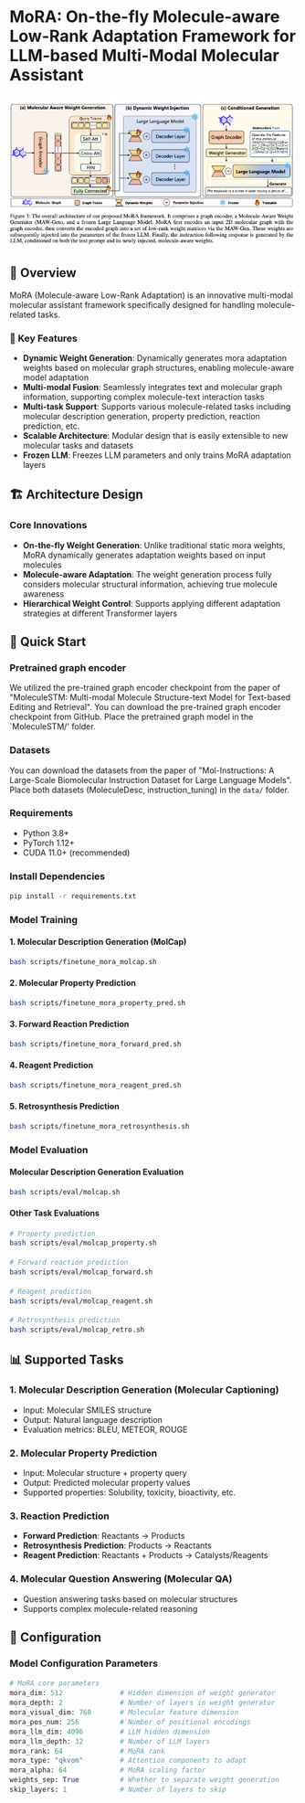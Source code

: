 # MoRA: On-the-fly Molecule-aware Low-Rank Adaptation Framework for LLM-based Multi-Modal Molecular Assistant

<div align="center">
  <img src="image/model.png" alt="MoRA Framework Architecture" width="800"/>
</div>

## 📖 Overview

MoRA (Molecule-aware Low-Rank Adaptation) is an innovative multi-modal molecular assistant framework specifically designed for handling molecule-related tasks. 

### 🌟 Key Features

- **Dynamic Weight Generation**: Dynamically generates mora adaptation weights based on molecular graph structures, enabling molecule-aware model adaptation
- **Multi-modal Fusion**: Seamlessly integrates text and molecular graph information, supporting complex molecule-text interaction tasks
- **Multi-task Support**: Supports various molecule-related tasks including molecular description generation, property prediction, reaction prediction, etc.
- **Scalable Architecture**: Modular design that is easily extensible to new molecular tasks and datasets
- **Frozen LLM**: Freezes LLM parameters and only trains MoRA adaptation layers

## 🏗️ Architecture Design

### Core Innovations

- **On-the-fly Weight Generation**: Unlike traditional static mora weights, MoRA dynamically generates adaptation weights based on input molecules
- **Molecule-aware Adaptation**: The weight generation process fully considers molecular structural information, achieving true molecule awareness
- **Hierarchical Weight Control**: Supports applying different adaptation strategies at different Transformer layers

## 🚀 Quick Start

### Pretrained graph encoder

We utilized the pre-trained graph encoder checkpoint from the paper of "MoleculeSTM: Multi-modal Molecule Structure-text Model for Text-based Editing and Retrieval". You can download the pre-trained graph encoder checkpoint from GitHub. Place the pretrained graph model in the `MoleculeSTM/' folder.

### Datasets

You can download the datasets from the paper of "Mol-Instructions: A Large-Scale Biomolecular Instruction Dataset for Large Language Models". Place both datasets (MoleculeDesc, instruction_tuning) in the `data/` folder.

### Requirements

- Python 3.8+
- PyTorch 1.12+
- CUDA 11.0+ (recommended)

### Install Dependencies

```bash
pip install -r requirements.txt
```

### Model Training

#### 1. Molecular Description Generation (MolCap)

```bash
bash scripts/finetune_mora_molcap.sh
```

#### 2. Molecular Property Prediction

```bash
bash scripts/finetune_mora_property_pred.sh
```

#### 3. Forward Reaction Prediction

```bash
bash scripts/finetune_mora_forward_pred.sh
```

#### 4. Reagent Prediction

```bash
bash scripts/finetune_mora_reagent_pred.sh
```

#### 5. Retrosynthesis Prediction

```bash
bash scripts/finetune_mora_retrosynthesis.sh
```

### Model Evaluation

#### Molecular Description Generation Evaluation

```bash
bash scripts/eval/molcap.sh
```

#### Other Task Evaluations

```bash
# Property prediction
bash scripts/eval/molcap_property.sh

# Forward reaction prediction  
bash scripts/eval/molcap_forward.sh

# Reagent prediction
bash scripts/eval/molcap_reagent.sh

# Retrosynthesis prediction
bash scripts/eval/molcap_retro.sh
```

## 📊 Supported Tasks

### 1. Molecular Description Generation (Molecular Captioning)
- Input: Molecular SMILES structure
- Output: Natural language description
- Evaluation metrics: BLEU, METEOR, ROUGE

### 2. Molecular Property Prediction
- Input: Molecular structure + property query
- Output: Predicted molecular property values
- Supported properties: Solubility, toxicity, bioactivity, etc.

### 3. Reaction Prediction
- **Forward Prediction**: Reactants → Products
- **Retrosynthesis Prediction**: Products → Reactants
- **Reagent Prediction**: Reactants + Products → Catalysts/Reagents

### 4. Molecular Question Answering (Molecular QA)
- Question answering tasks based on molecular structures
- Supports complex molecule-related reasoning

## 🔧 Configuration

### Model Configuration Parameters

```python
# MoRA core parameters
mora_dim: 512              # Hidden dimension of weight generator
mora_depth: 2              # Number of layers in weight generator
mora_visual_dim: 768       # Molecular feature dimension
mora_pos_num: 256          # Number of positional encodings
mora_llm_dim: 4096         # LLM hidden dimension
mora_llm_depth: 32         # Number of LLM layers
mora_rank: 64              # MoRA rank
mora_type: "qkvom"         # Attention components to adapt
mora_alpha: 64             # MoRA scaling factor
weights_sep: True          # Whether to separate weight generation
skip_layers: 1             # Number of layers to skip
```

